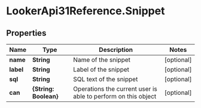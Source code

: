 # LookerApi31Reference.Snippet

## Properties
Name | Type | Description | Notes
------------ | ------------- | ------------- | -------------
**name** | **String** | Name of the snippet | [optional] 
**label** | **String** | Label of the snippet | [optional] 
**sql** | **String** | SQL text of the snippet | [optional] 
**can** | **{String: Boolean}** | Operations the current user is able to perform on this object | [optional] 


